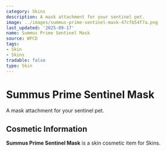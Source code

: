 ```yaml
---
category: Skins
description: A mask attachment for your sentinel pet.
image: ../images/summus-prime-sentinel-mask-47cfb54f7a.png
last_updated: '2025-09-17'
name: Summus Prime Sentinel Mask
source: WFCD
tags:
- Skin
- Skins
tradable: false
type: Skin
---
```


# Summus Prime Sentinel Mask

A mask attachment for your sentinel pet.

## Cosmetic Information

**Summus Prime Sentinel Mask** is a skin cosmetic item for Skins.


